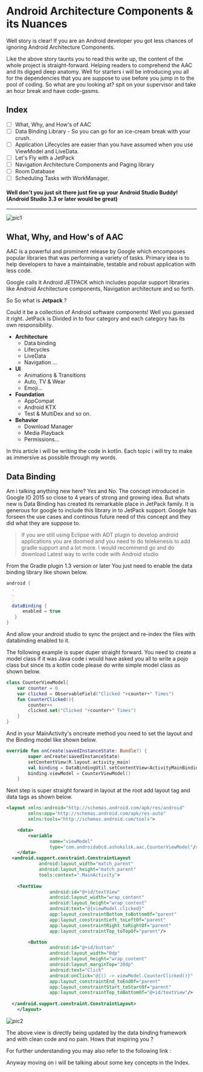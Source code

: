 # Android Architecture Components & its Nuances 

Well story is clear! If you are an Android developer you got less chances of ignoring Android Architecture Components. 

Like the above story taunts you to read this write up, the content of the whole project is straight-forward. Helping readers to comprehend the AAC and its digged deep anatomy. Well for starters i will be introducing you all for the dependencies that you are suppose to use before you jump in to the pool of coding. So what are you looking at? spit on your supervisor and take an hour break and have code-gasms. 



## Index

- [ ] What, Why, and How's of AAC 
- [ ] Data Binding Library - So you can go for an ice-cream break with your crush.
- [ ] Application Lifecycles are easier than you have assumed when you use ViewModel and LiveData.
- [ ] Let's Fly with a JetPack
- [ ] Navigation Architecture Components and Paging library
- [ ] Room Database 
- [ ] Scheduling Tasks with WorkManager. 

#### Well don't you just sit there just fire up your Android Studio Buddy! (Android Studio 3.3 or later would be great)

------

![pic1](https://github.com/ashokslsk/Android-Architecture-components/blob/master/Pics/pic1.png)

## What, Why, and How's of AAC

AAC is a powerful and prominent release by Google which encomposes popular libraries that was performing a variety of tasks. Primary idea is to help developers to have a maintainable, testable and robust application with less code.

Google calls it Android JETPACK which includes popular support libraries like Android Architecture components, Navigation architecture and so forth.

So So what is **Jetpack** ?

Could it be a collection of Android software components! Well you guessed it right. JetPack is Divided in to four category and each category has its own responsibility. 

- **Architecture**
  - Data binding
  - Lifecycles 
  - LiveData 
  - Navigation …  
- **UI**
  - Animations & Transitions
  - Auto, TV & Wear
  - Emoji...
- **Foundation**
  - AppCompat
  - Android KTX
  - Test & MultiDex and so on. 
- **Behavior**
  - Download Manager
  - Media Playback
  - Permissions...

In this article i will be writing the code in kotlin. Each topic i will try to make as immersive as possible through my words. 

## Data Binding 

Am i talking anything new here? Yes and No. The concept introduced in Google IO 2015 so close to 4 years of strong and growing idea. But whats new is Data Binding has created its remarkable place in JetPack family. It is generous for google to include this library in to JetPack support. 
Google has forseen the use cases and continous future need of this concept and they did what they are suppose to. 

> If you are still using Eclipse with ADT plugin to develop android applications you are doomed and you need to do telekenesis to add gradle support and a lot more. I would recommend go and do download Latest way to write code with Android studio

From the Gradle plugin 1.3 version or later You just need to enable the data binding library like shown below. 

```groovy
android {
  .
  .
  .
  dataBinding {
      enabled = true
   }
}
```

And allow your android studio to sync the project and re-index the files with databinding enabled to it. 

The following example is super duper straight forward. You need to create a model class if it was Java code i would have asked you all to write a pojo class but since its a kotlin code please do write simple model class as shown below. 

```kotlin
class CounterViewModel{
    var counter = 0
    var clicked = ObservableField("Clicked "+counter+" Times")
    fun CounterClicked(){
        counter++
        clicked.set("Clicked "+counter+" Times")
    }
}
```

And in your MainActivity's oncreate method you need to set the layout and the Binding model like shown below. 

```kotlin
override fun onCreate(savedInstanceState: Bundle?) {
        super.onCreate(savedInstanceState)
        setContentView(R.layout.activity_main)
        val binding = DataBindingUtil.setContentView<ActivityMainBinding>(this, R.layout.activity_main)
        binding.viewModel = CounterViewModel()
    }
```

Next step is super straight forward in layout at the root add layout tag and data tags as shown below. 

```xml
<layout xmlns:android="http://schemas.android.com/apk/res/android"
        xmlns:app="http://schemas.android.com/apk/res-auto"
        xmlns:tools="http://schemas.android.com/tools">

    <data>
        <variable
                name="viewModel"
                type="com.androidabcd.ashokslsk.aac.CounterViewModel"/>
    </data>
  <android.support.constraint.ConstraintLayout
            android:layout_width="match_parent"
            android:layout_height="match_parent"
            tools:context=".MainActivity">
    
    <TextView
                android:id="@+id/textView"
                android:layout_width="wrap_content"
                android:layout_height="wrap_content"
                android:text="@{viewModel.clicked}"
                app:layout_constraintBottom_toBottomOf="parent"
                app:layout_constraintLeft_toLeftOf="parent"
                app:layout_constraintRight_toRightOf="parent"
                app:layout_constraintTop_toTopOf="parent"/>

        <Button
                android:id="@+id/button"
                android:layout_width="0dp"
                android:layout_height="wrap_content"
                android:layout_marginTop="20dp"
                android:text="Click"
                android:onClick="@{() -> viewModel.CounterClicked()}"
                app:layout_constraintEnd_toEndOf="parent"
                app:layout_constraintStart_toStartOf="parent"
                app:layout_constraintTop_toBottomOf="@+id/textView"/>
    
  </android.support.constraint.ConstraintLayout>
    </layout>
```

![pic2](https://github.com/ashokslsk/Android-Architecture-components/blob/master/Pics/pic2.png)

The above view is directly being updated by the data binding framework and with clean code and no pain. Hows that inspiring you ?

For further understanding you may also refer to the following link : 

[Data Binding ]: https://github.com/ashokslsk/Android-Architecture-Components/tree/f7780d8dea7f06fa4c6ac3dabcc207854f6a10b7/app/src

Anyway moving on i will be talking about some key concepts in the Index. 

